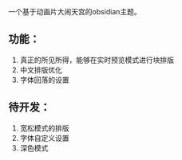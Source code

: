 一个基于动画片大闹天宫的obsidian主题。

## 功能：
1. 真正的所见所得，能够在实时预览模式进行块排版
2. 中文排版优化
3. 字体回落的设置

## 待开发：
1. 宽松模式的排版
2. 字体自定义设置
3. 深色模式